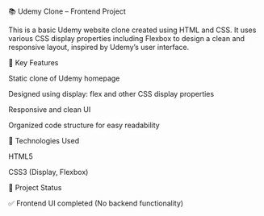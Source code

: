 📚 Udemy Clone – Frontend Project

This is a basic Udemy website clone created using HTML and CSS. It uses various CSS display properties including Flexbox to design a clean and responsive layout, inspired by Udemy’s user interface.

🚀 Key Features

Static clone of Udemy homepage

Designed using display: flex and other CSS display properties

Responsive and clean UI

Organized code structure for easy readability


🧰 Technologies Used

HTML5

CSS3 (Display, Flexbox)


📁 Project Status

✅ Frontend UI completed (No backend functionality)
